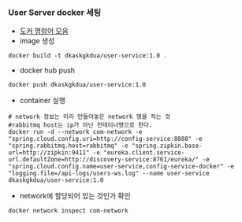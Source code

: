 ### User Server docker 세팅
* [도커 명령어 모음](https://song8420.tistory.com/394)
* image 생성
```shell
docker build -t dkaskgkdua/user-service:1.0 .
```

* docker hub push
```shell
docker push dkaskgkdua/user-service:1.0
```

* container 실행
```shell
# network 정보는 미리 만들어놓은 network 명을 적는 것
#rabbitmq host는 ip가 아닌 컨테이너명으로 한다.
docker run -d --network com-network -e "spring.cloud.config.uri=http://config-service:8888" -e "spring.rabbitmq.host=rabbitmq" -e "spring.zipkin.base-url=http://zipkin:9411" -e "eureka.client.service-url.defaultZone=http://discovery-service:8761/eureka/" -e "spring.cloud.config.name=user-service,config-service-docker" -e "logging.file=/api-logs/users-ws.log" --name user-service dkaskgkdua/user-service:1.0
```

* network에 할당되어 있는 것인가 확인
```shell
docker network inspect com-network
```